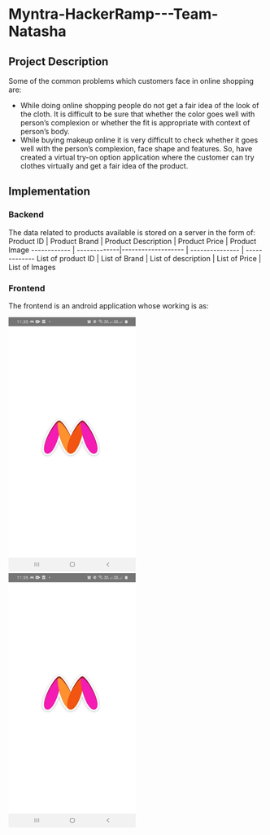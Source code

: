 # Myntra-HackerRamp---Team-Natasha
## Project Description ##
Some of the common problems which customers face in online shopping are:
* While doing online shopping people do not get a fair idea of the look of the cloth. It is difficult to be sure that whether the color goes well with person’s complexion or whether the fit is appropriate with context of person’s body. 
* While buying makeup online it is very difficult to check whether it goes well with the person’s complexion, face shape and features.
So, have created a virtual try-on option application where the customer can try clothes
virtually and get a fair idea of the product. 

## Implementation ##
### Backend ###
The data related to products available is stored on a server in the form of:
Product ID | Product Brand | Product Description | Product Price | Product Image
------------ | -------------|------------------- | --------------- | -------------
List of product ID | List of Brand | List of description | List of Price | List of Images

### Frontend ###
The frontend is an android application whose working is as:

<img src="Images/SplashScreen.jpeg" title="Splash Screen" width="250" height="500">&nbsp;&nbsp;<img src="Images/SplashScreen.jpeg" width="250" height="500">


